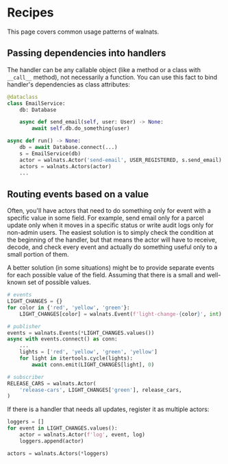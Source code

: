 # Recipes

This page covers common usage patterns of walnats.

## Passing dependencies into handlers

The handler can be any callable object (like a method or a class with `__call__` method), not necessarily a function. You can use this fact to bind handler's dependencies as class attributes:

```python
@dataclass
class EmailService:
    db: Database

    async def send_email(self, user: User) -> None:
        await self.db.do_something(user)

async def run() -> None:
    db = await Database.connect(...)
    s = EmailService(db)
    actor = walnats.Actor('send-email', USER_REGISTERED, s.send_email)
    actors = walnats.Actors(actor)
    ...
```

## Routing events based on a value

Often, you'll have actors that need to do something only for event with a specific value in some field. For example, send email only for a parcel update only when it moves in a specific status or write audit logs only for non-admin users. The easiest solution is to simply check the condition at the beginning of the handler, but that means the actor will have to receive, decode, and check every event and actually do something useful only to a small portion of them.

A better solution (in some situations) might be to provide separate events for each possible value of the field. Assuming that there is a small and well-known set of possible values.

```python
# events
LIGHT_CHANGES = {}
for color in {'red', 'yellow', 'green'}:
    LIGHT_CHANGES[color] = walnats.Event(f'light-change-{color}', int)

# publisher
events = walnats.Events(*LIGHT_CHANGES.values())
async with events.connect() as conn:
    ...
    lights = ['red', 'yellow', 'green', 'yellow']
    for light in itertools.cycle(lights):
        await conn.emit(LIGHT_CHANGES[light], 0)

# subscriber
RELEASE_CARS = walnats.Actor(
    'release-cars', LIGHT_CHANGES['green'], release_cars,
)
```

If there is a handler that needs all updates, register it as multiple actors:

```python
loggers = []
for event in LIGHT_CHANGES.values():
    actor = walnats.Actor(f'log', event, log)
    loggers.append(actor)

actors = walnats.Actors(*loggers)
```
